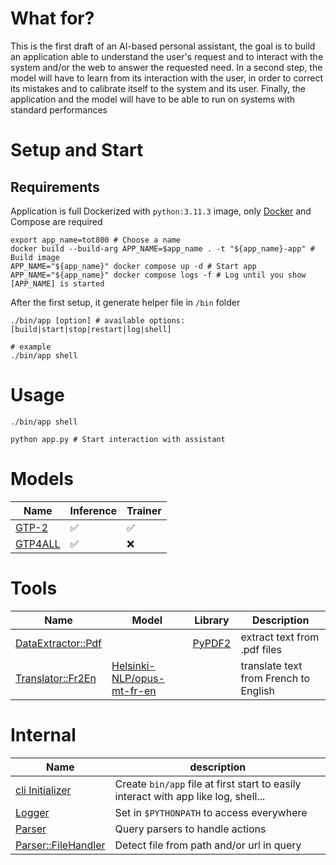 # What for?
This is the first draft of an AI-based personal assistant, the goal is to build an application able to understand the user's request and to interact with the system and/or the web to answer the requested need. 
In a second step, the model will have to learn from its interaction with the user, in order to correct its mistakes and to calibrate itself to the system and its user.
Finally, the application and the model will have to be able to run on systems with standard performances

# Setup and Start
## Requirements
Application is full Dockerized with `python:3.11.3` image, only [Docker](https://docs.docker.com/engine/install/) and Compose are required

```shell
export app_name=tot800 # Choose a name
docker build --build-arg APP_NAME=$app_name . -t "${app_name}-app" # Build image
APP_NAME="${app_name}" docker compose up -d # Start app
APP_NAME="${app_name}" docker compose logs -f # Log until you show [APP_NAME] is started
```

After the first setup, it generate helper file in `/bin` folder
```shell
./bin/app [option] # available options: [build|start|stop|restart|log|shell]

# example
./bin/app shell
```

# Usage
```shell
./bin/app shell

python app.py # Start interaction with assistant
```

# Models
Name|Inference|Trainer
----|---------|-------
[GTP-2](models/gpt2) | ✅ | ✅
[GTP4ALL](models/gpt4all) | ✅ | ❌

# Tools
Name|Model|Library|Description
----|-----|-------|-----------
[DataExtractor::Pdf](tools/data_extractor/pdf) | | [PyPDF2](https://pypi.org/project/PyPDF2/) | extract text from .pdf files
[Translator::Fr2En](tools/translator/fr2en) | [Helsinki-NLP/opus-mt-fr-en](https://huggingface.co/Helsinki-NLP/opus-mt-fr-en) | | translate text from French to English

# Internal
Name|description
----|-----------
[cli Initializer](internal/initializer) | Create `bin/app` file at first start to easily interact with app like log, shell...
[Logger](internal/logger.py) | Set in `$PYTHONPATH` to access everywhere
[Parser](internal/parser) | Query parsers to handle actions
[Parser::FileHandler](internal/parser/file_handler.py) | Detect file from path and/or url in query